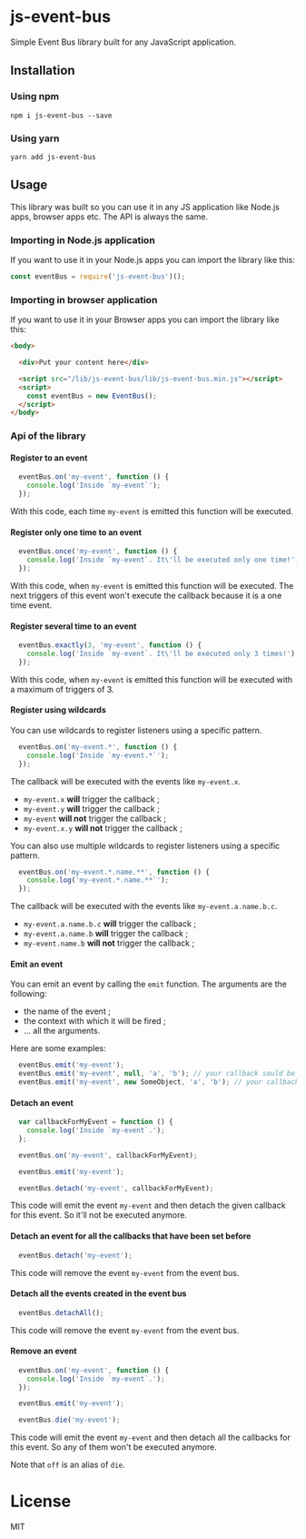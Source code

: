 # js-event-bus
Simple Event Bus library built for any JavaScript application.

## Installation

### Using npm
```
npm i js-event-bus --save
```

### Using yarn
```
yarn add js-event-bus
```

## Usage
This library was built so you can use it in any JS application like Node.js apps, browser apps etc. The API is always the same.

### Importing in Node.js application
If you want to use it in your Node.js apps you can import the library like this:

```js
const eventBus = require('js-event-bus')();
```

### Importing in browser application
If you want to use it in your Browser apps you can import the library like this:

```html
<body>

  <div>Put your content here</div>

  <script src="/lib/js-event-bus/lib/js-event-bus.min.js"></script>
  <script>
    const eventBus = new EventBus();
  </script>
</body>
```

### Api of the library

#### Register to an event
```js
  eventBus.on('my-event', function () {
    console.log('Inside `my-event`');
  });
```
With this code, each time `my-event` is emitted this function will be executed.

#### Register only one time to an event
```js
  eventBus.once('my-event', function () {
    console.log('Inside `my-event`. It\'ll be executed only one time!');
  });
```
With this code, when `my-event` is emitted this function will be executed. The next triggers of this event won't execute the callback because it is a one time event.

#### Register several time to an event
```js
  eventBus.exactly(3, 'my-event', function () {
    console.log('Inside `my-event`. It\'ll be executed only 3 times!');
  });
```
With this code, when `my-event` is emitted this function will be executed with a maximum of triggers of 3.

#### Register using wildcards
You can use wildcards to register listeners using a specific pattern.

```js
  eventBus.on('my-event.*', function () {
    console.log('Inside `my-event.*`');
  });
```
The callback will be executed with the events like `my-event.x`.

* `my-event.x` **will** trigger the callback ;
* `my-event.y` **will** trigger the callback ;
* `my-event` **will not** trigger the callback ;
* `my-event.x.y` **will not** trigger the callback ;

You can also use multiple wildcards to register listeners using a specific pattern.

```js
  eventBus.on('my-event.*.name.**', function () {
    console.log('my-event.*.name.**`');
  });
```
The callback will be executed with the events like `my-event.a.name.b.c`.

* `my-event.a.name.b.c` **will** trigger the callback ;
* `my-event.a.name.b` **will** trigger the callback ;
* `my-event.name.b` **will not** trigger the callback ;


#### Emit an event
You can emit an event by calling the `emit` function. The arguments are the following:

- the name of the event ;
- the context with which it will be fired ;
- ... all the arguments.

Here are some examples:

```js
  eventBus.emit('my-event');
  eventBus.emit('my-event', null, 'a', 'b'); // your callback sould be function (a, b) { ... }
  eventBus.emit('my-event', new SomeObject, 'a', 'b'); // your callback sould be function (a, b) { ... } and `this` will be set to the context of `SomeObject`
```

#### Detach an event
```js
  var callbackForMyEvent = function () {
    console.log('Inside `my-event`.');
  };

  eventBus.on('my-event', callbackForMyEvent);

  eventBus.emit('my-event');

  eventBus.detach('my-event', callbackForMyEvent);
```
This code will emit the event `my-event` and then detach the given callback for this event. So it'll not be executed anymore.

#### Detach an event for all the callbacks that have been set before
```js
  eventBus.detach('my-event');
```
This code will remove the event `my-event` from the event bus.

#### Detach all the events  created in the event bus
```js
  eventBus.detachAll();
```
This code will remove the event `my-event` from the event bus.

#### Remove an event
```js
  eventBus.on('my-event', function () {
    console.log('Inside `my-event`.');
  });

  eventBus.emit('my-event');

  eventBus.die('my-event');
```
This code will emit the event `my-event` and then detach all the callbacks for this event. So any of them won't be executed anymore.

Note that `off` is an alias of `die`.

# License
MIT
